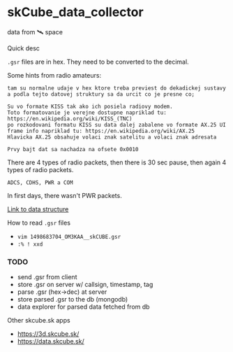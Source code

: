 # skCube_data_collector
data from 🛰 space

Quick desc

`.gsr` files are in hex.
They need to be converted to the decimal.

Some hints from radio amateurs:
```
tam su normalne udaje v hex ktore treba previest do dekadickej sustavy a podla tejto datovej struktury sa da urcit co je presne co;

Su vo formate KISS tak ako ich posiela radiovy modem.
Toto formatovanie je verejne dostupne napriklad tu: https://en.wikipedia.org/wiki/KISS_(TNC)
po rozkodovani formatu KISS su data dalej zabalene vo formate AX.25 UI frame info napriklad tu: https://en.wikipedia.org/wiki/AX.25
Hlavicka AX.25 obsahuje volaci znak satelitu a volaci znak adresata

Prvy bajt dat sa nachadza na ofsete 0x0010
```

There are 4 types of radio packets, then there is 30 sec pause, then again 4 types of radio packets.

`ADCS, CDHS, PWR a COM`

In first days, there wasn't PWR packets.

[Link to data structure](https://goo.gl/f6Tv99)

How to read `.gsr` files
* `vim 1498683704_OM3KAA__skCUBE.gsr`
* `:% ! xxd`

### TODO
* send .gsr from client
* store .gsr on server w/ callsign, timestamp, tag
* parse .gsr (hex->dec) at server
* store parsed .gsr to the db (mongodb)
* data explorer for parsed data fetched from db

Other skcube.sk apps
* https://3d.skcube.sk/
* https://data.skcube.sk/
